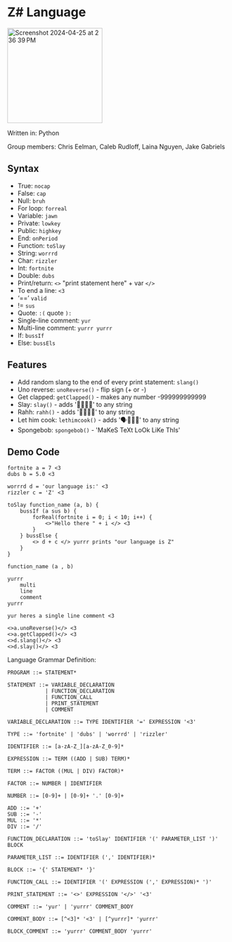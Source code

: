 # Z# Language
<img width="216" alt="Screenshot 2024-04-25 at 2 36 39 PM" src="https://github.com/chris-eelman/programming-language-project/assets/78044530/25ad94a6-d5d5-41b7-ab9c-6b879db2f3ee">

Written in: Python

Group members: Chris Eelman, Caleb Rudloff, Laina Nguyen, Jake Gabriels

## Syntax

* True: `nocap`
* False: `cap`
* Null: `bruh`
* For loop: `forreal`
* Variable: `jawn`
* Private: `lowkey`
* Public: `highkey`
* End: `onPeriod`
* Function: `toSlay`
* String: `worrrd`
* Char: `rizzler`
* Int: `fortnite`
* Double: `dubs`
* Print/return: `<>` "print statement here" + var `</>`
* To end a line: `<3`
* ‘==’  `valid`
* != `sus`
* Quote: `:(` quote `):`
* Single-line comment: `yur`
* Multi-line comment: `yurrr yurrr`
* If: `bussIf`
* Else: `bussEls`

## Features

* Add random slang to the end of every print statement: `slang()`
* Uno reverse: `unoReverse()` - flip sign (+ or -)
* Get clapped: `getClapped()` - makes any number -999999999999
* Slay: `slay()` - adds '👑💅💁‍♀️' to any string
* Rahh: `rahh()` - adds '🦅🇺🇸🤠' to any string
* Let him cook: `lethimcook()` - adds '🗣👨‍🍳🍲' to any string
* Spongebob: `spongebob()` - 'MaKeS TeXt LoOk LiKe ThIs'

## Demo Code

```
fortnite a = 7 <3
dubs b = 5.0 <3

worrrd d = 'our language is:' <3
rizzler c = 'Z' <3

toSlay function_name (a, b) {
    bussIf (a sus b) {
        forReal(fortnite i = 0; i < 10; i++) {
            <>"Hello there " + i </> <3
        }
    } bussElse {
        <> d + c </> yurrr prints "our language is Z"
    }
}

function_name (a , b) 

yurrr
    multi
    line
    comment
yurrr

yur heres a single line comment <3

<>a.unoReverse()</> <3
<>a.getClapped()</> <3
<>d.slang()</> <3
<>d.slay()</> <3
```

Language Grammar Definition:

```
PROGRAM ::= STATEMENT*

STATEMENT ::= VARIABLE_DECLARATION
            | FUNCTION_DECLARATION
            | FUNCTION_CALL
            | PRINT_STATEMENT
            | COMMENT

VARIABLE_DECLARATION ::= TYPE IDENTIFIER '=' EXPRESSION '<3'

TYPE ::= 'fortnite' | 'dubs' | 'worrrd' | 'rizzler'

IDENTIFIER ::= [a-zA-Z_][a-zA-Z_0-9]*

EXPRESSION ::= TERM ((ADD | SUB) TERM)*

TERM ::= FACTOR ((MUL | DIV) FACTOR)*

FACTOR ::= NUMBER | IDENTIFIER

NUMBER ::= [0-9]+ | [0-9]+ '.' [0-9]+

ADD ::= '+'
SUB ::= '-'
MUL ::= '*'
DIV ::= '/'

FUNCTION_DECLARATION ::= 'toSlay' IDENTIFIER '(' PARAMETER_LIST ')' BLOCK

PARAMETER_LIST ::= IDENTIFIER (',' IDENTIFIER)*

BLOCK ::= '{' STATEMENT* '}'

FUNCTION_CALL ::= IDENTIFIER '(' EXPRESSION (',' EXPRESSION)* ')'

PRINT_STATEMENT ::= '<>' EXPRESSION '</>' '<3'

COMMENT ::= 'yur' | 'yurrr' COMMENT_BODY

COMMENT_BODY ::= [^<3]* '<3' | [^yurrr]* 'yurrr'

BLOCK_COMMENT ::= 'yurrr' COMMENT_BODY 'yurrr'
```
